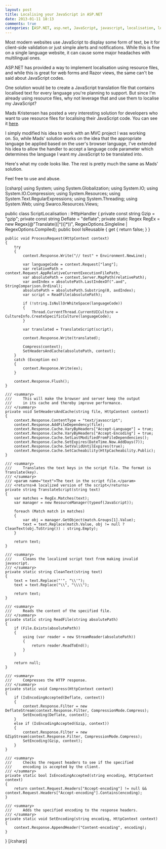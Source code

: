 ```yaml
---
layout: post
title: Localising your JavaScript in ASP.NET
date: 2013-01-11 18:13
comments: true
categories: [ASP.NET, asp.net, JavaScript, javascript, localisation, localization, Web Development]
---
```

Most modern websites use JavaScript to display some form of text, be it for client-side validation or just simple alerts and notifications. While this is fine on a single language website, it can cause some major headaches with multilingual ones.

ASP.NET has provided a way to implement localisation using resource files, and while this is great for web forms and Razor views, the same can't be said about JavaScript codes.

One solution would be to create a JavaScript translation file that contains localised text for every language you're planning to support. But since I'm already using resource files, why not leverage that and use them to localise my JavaScript?

Mads Kristensen has posted a very interesting solution for developers who want to use resource files for localising their JavaScript code. You can see it <a title="Localize text in JavaScript files in ASP.NET" href="http://madskristensen.net/post/Localize-text-in-JavaScript-files-in-ASPNET.aspx" target="_blank">here</a>.

I simply modified his idea to work with an MVC project I was working on. So, while Mads' solution works on the idea that the appropriate language be applied based on the user's browser language, I've extended his idea to allow the handler to accept a language code parameter which determines the language I want my JavaScript to be translated into.

Here's what my code looks like. The rest is pretty much the same as Mads' solution.

Feel free to use and abuse.

[csharp]
using System;
using System.Globalization;
using System.IO;
using System.IO.Compression;
using System.Resources;
using System.Text.RegularExpressions;
using System.Threading;
using System.Web;
using Swarco.Resources.Views;


public class ScriptLocalisation : IHttpHandler
{
    private const string Gzip = "gzip";
    private const string Deflate = "deflate";
    private static Regex RegEx = new Regex(@"Translate\(([^\))]*)\)", RegexOptions.Singleline | RegexOptions.Compiled);
    public bool IsReusable
    {
        get
        {
            return false;
        }
    }

    public void ProcessRequest(HttpContext context)
    {
        try
        {
            context.Response.Write("// test" + Environment.NewLine);

            var languageCode = context.Request["lang"];
            var relativePath = context.Request.AppRelativeCurrentExecutionFilePath;
            var absolutePath = context.Server.MapPath(relativePath);
            var axdIndex = absolutePath.LastIndexOf(".axd", StringComparison.Ordinal);
            absolutePath = absolutePath.Substring(0, axdIndex);
            var script = ReadFile(absolutePath);

            if (!string.IsNullOrWhiteSpace(languageCode))
            {
                Thread.CurrentThread.CurrentUICulture = CultureInfo.CreateSpecificCulture(languageCode);
            }

            var translated = TranslateScript(script);

            context.Response.Write(translated);

            Compress(context);
            SetHeadersAndCache(absolutePath, context);
        }
        catch (Exception ex)
        {
            context.Response.Write(ex);
        }

        context.Response.Flush();
    }

    /// <summary>
    ///     This will make the browser and server keep the output
    ///     in its cache and thereby improve performance.
    /// </summary>
    private void SetHeadersAndCache(string file, HttpContext context)
    {
        context.Response.ContentType = "text/javascript";
        context.Response.AddFileDependency(file);
        context.Response.Cache.VaryByHeaders["Accept-Language"] = true;
        context.Response.Cache.VaryByHeaders["Accept-Encoding"] = true;
        context.Response.Cache.SetLastModifiedFromFileDependencies();
        context.Response.Cache.SetExpires(DateTime.Now.AddDays(7));
        context.Response.Cache.SetValidUntilExpires(true);
        context.Response.Cache.SetCacheability(HttpCacheability.Public);
    }

    /// <summary>
    ///     Translates the text keys in the script file. The format is Translate(key).
    /// </summary>
    /// <param name="text">The text in the script file.</param>
    /// <returns>A localized version of the script</returns>
    private string TranslateScript(string text)
    {
        var matches = RegEx.Matches(text);
        var manager = new ResourceManager(typeof(JavaScript));

        foreach (Match match in matches)
        {
            var obj = manager.GetObject(match.Groups[1].Value);
            text = text.Replace(match.Value, obj != null ? CleanText(obj.ToString()) : string.Empty);
        }

        return text;
    }

    /// <summary>
    ///     Cleans the localized script text from making invalid javascript.
    /// </summary>
    private static string CleanText(string text)
    {
        text = text.Replace("'", "\\'");
        text = text.Replace("\\", "\\\\");

        return text;
    }

    /// <summary>
    ///     Reads the content of the specified file.
    /// </summary>
    private static string ReadFile(string absolutePath)
    {
        if (File.Exists(absolutePath))
        {
            using (var reader = new StreamReader(absolutePath))
            {
                return reader.ReadToEnd();
            }
        }

        return null;
    }

    /// <summary>
    ///     Compresses the HTTP response.
    /// </summary>
    private static void Compress(HttpContext context)
    {
        if (IsEncodingAccepted(Deflate, context))
        {
            context.Response.Filter = new DeflateStream(context.Response.Filter, CompressionMode.Compress);
            SetEncoding(Deflate, context);
        }
        else if (IsEncodingAccepted(Gzip, context))
        {
            context.Response.Filter = new GZipStream(context.Response.Filter, CompressionMode.Compress);
            SetEncoding(Gzip, context);
        }
    }

    /// <summary>
    ///     Checks the request headers to see if the specified
    ///     encoding is accepted by the client.
    /// </summary>
    private static bool IsEncodingAccepted(string encoding, HttpContext context)
    {
        return context.Request.Headers["Accept-encoding"] != null && context.Request.Headers["Accept-encoding"].Contains(encoding);
    }

    /// <summary>
    ///     Adds the specified encoding to the response headers.
    /// </summary>
    private static void SetEncoding(string encoding, HttpContext context)
    {
        context.Response.AppendHeader("Content-encoding", encoding);
    }
}
[/csharp]
